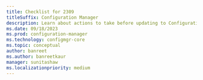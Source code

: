 ```yaml
---
title: Checklist for 2309
titleSuffix: Configuration Manager
description: Learn about actions to take before updating to Configuration Manager version 2309.
ms.date: 09/18/2023
ms.prod: configuration-manager
ms.technology: configmgr-core
ms.topic: conceptual
author: banreet
ms.author: banreetkaur
manager: sunitashaw
ms.localizationpriority: medium
---
```

